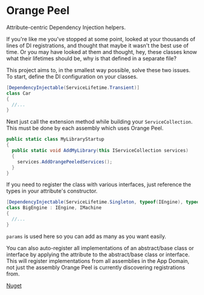 # Orange Peel

Attribute-centric Dependency Injection helpers.

If you're like me you've stopped at some point, looked at your thousands of lines of DI registrations, and thought that maybe it wasn't the best use of time. Or you may have looked at them and thought, hey, these classes know what their lifetimes should be, why is that defined in a separate file?

This project aims to, in the smallest way possible, solve these two issues. To start, define the DI configuration on your classes.

```csharp
[DependencyInjectable(ServiceLifetime.Transient)]
class Car
{
  //...
}
```

Next just call the extension method while building your `ServiceCollection`. This must be done by each assembly which uses Orange Peel.

```csharp
public static class MyLibraryStartup
{
  public static void AddMyLibrary(this IServiceCollection services)
  {
    services.AddOrangePeeledServices();
  }
}
```

If you need to register the class with various interfaces, just reference the types in your attribute's constructor.

```csharp
[DependencyInjectable(ServiceLifetime.Singleton, typeof(IEngine), typeof(IMachine))]
class BigEngine : IEngine, IMachine
{
  //...
}
```

`params` is used here so you can add as many as you want easily.

You can also auto-register all implementations of an abstract/base class or interface by applying the attribute to the abstract/base class or interface. This will register implementations from all assemblies in the App Domain, not just the assembly Orange Peel is currently discovering registrations from.

[Nuget](https://www.nuget.org/packages/TylerDM.OrangePeel)